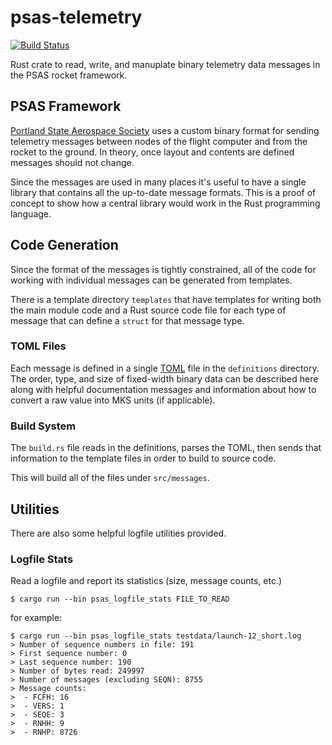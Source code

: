 # psas-telemetry

[![Build Status](https://travis-ci.org/natronics/rust-psas-telemetry.svg?branch=master)](https://travis-ci.org/natronics/rust-psas-telemetry)

Rust crate to read, write, and manuplate binary telemetry data messages in the PSAS rocket framework.


## PSAS Framework

[Portland State Aerospace Society](http://psas.pdx.edu) uses a custom binary format for sending telemetry messages between nodes of the flight computer and from the rocket to the ground. In theory, once layout and contents are defined messages should not change.

Since the messages are used in many places it's useful to have a single library that contains all the up-to-date message formats. This is a proof of concept to show how a central library would work in the Rust programming language.


## Code Generation

Since the format of the messages is tightly constrained, all of the code for working with individual messages can be generated from templates.

There is a template directory `templates` that have templates for writing both the main module code and a Rust source code file for each type of message that can define a `struct` for that message type.

### TOML Files

Each message is defined in a single [TOML](https://github.com/toml-lang/toml) file in the `definitions` directory. The order, type, and size of fixed-width binary data can be described here along with helpful documentation messages and information about how to convert a raw value into MKS units (if applicable).

### Build System 

The `build.rs` file reads in the definitions, parses the TOML, then sends that information to the template files in order to build to source code.

This will build all of the files under `src/messages`.


## Utilities

There are also some helpful logfile utilities provided.

### Logfile Stats

Read a logfile and report its statistics (size, message counts, etc.)

    $ cargo run --bin psas_logfile_stats FILE_TO_READ

for example:

    $ cargo run --bin psas_logfile_stats testdata/launch-12_short.log
    > Number of sequence numbers in file: 191
    > First sequence number: 0
    > Last sequence number: 190
    > Number of bytes read: 249997
    > Number of messages (excluding SEQN): 8755
    > Message counts:
    >  - FCFH: 16
    >  - VERS: 1
    >  - SEQE: 3
    >  - RNHH: 9
    >  - RNHP: 8726
